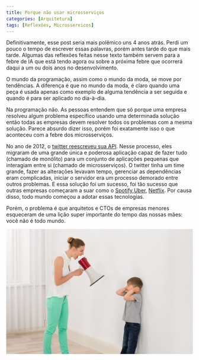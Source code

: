 ```yaml
---
title: Porque não usar microsserviços
categories: [Arquitetura]
tags: [Reflexões, Microsservicos]
---
```


Definitivamente, esse post seria mais polêmico uns 4 anos atrás. Perdi um pouco o tempo de escrever essas palavras, porém antes tarde do que mais tarde. Algumas das reflexões feitas nesse texto também servem para a febre de IA que está tendo agora ou sobre a próxima febre que ocorrerá daqui a um ou dois anos no desenvolvimento.

O mundo da programação, assim como o mundo da moda, se move por tendências. A diferença é que no mundo da moda, é claro quando uma peça é usada apenas como exemplo de alguma tendência a ser seguida e quando é para ser aplicado no dia-à-dia.

Na programação não. As pessoas entendem que só porque uma empresa resolveu algum problema específico usando uma determinada solução então todas as empresas devem resolver todos os problemas com a mesma solução. Parece absurdo dizer isso, porém foi exatamente isso o que aconteceu com a febre dos microsserviços. 

No ano de 2012, o [twitter reescreveu sua API](https://blog.twitter.com/developer/en_us/a/2012/changes-coming-to-twitter-api). Nesse processo, eles migraram de uma grande única e poderosa aplicação capaz de fazer tudo (chamado de monólito) para um conjunto de aplicações pequenas que interagiam entre si (chamado de microsserviços). O twitter tinha um time grande, fazer as alterações levavam tempo, gerenciar as dependências eram complicadas, iniciar o servidor era um processo demorado entre outros problemas. E essa solução foi um sucesso, foi tão sucesso que outras empresas começaram a suar como o [Spotify](https://kubernetes.io/case-studies/spotify/),[Uber](https://www.uber.com/en-BR/blog/microservice-architecture/), [Netflix](https://www.sayonetech.com/blog/microservices-netflix). Por causa disso, todo mundo começou a adotar essas tecnologias. 

Porém, o problema é que arquitetos e CTOs de empresas menores esqueceram de uma lição super importante do tempo das nossas mães: você não é todo mundo.

![Alt Text mãe gritando com criança](/images/mae-gritando.jpeg)
